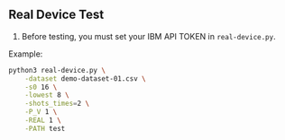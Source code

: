 ## Real Device Test

1. Before testing, you must set your IBM API TOKEN in `real-device.py`.

Example:

```bash
python3 real-device.py \
    -dataset demo-dataset-01.csv \
    -s0 16 \
    -lowest 8 \
    -shots_times=2 \
    -P_V 1 \
    -REAL 1 \
    -PATH test
```